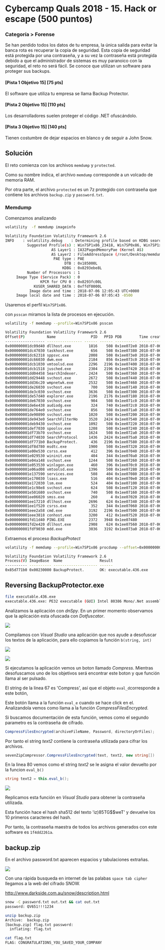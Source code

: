 # Cybercamp Quals 2018 - 15. Hack or escape (500 puntos)
### Categoría > Forense


Se han perdido todos los datos de tu empresa, la única salida para evitar la banca rota es recuperar la copia de seguridad. Esta copia de seguridad está protegida por una contraseña, y a su vez la contraseña está protegida debido a que el administrador de sistemas es muy paranoico con la seguridad, el reto no será fácil. Se conoce que utilizan un software para proteger sus backups.

#### [Pista 1 Objetivo 15] [75 pts]
El software que utiliza tu empresa se llama Backup Protector.

#### [Pista 2 Objetivo 15] [110 pts]
Los desarrolladores suelen proteger el código .NET ofuscándolo.

#### [Pista 3 Objetivo 15] [140 pts]
Tienen costumbre de dejar espacios en blanco y de seguir a John Snow.

## Solución

El reto comienza con los archivos `memdump` y `protected`.

Como su nombre indica, el archivo `memdump` corresponde a un volcado de memoria RAM.

Por otra parte, el archivo `protected` es un 7z protegido con contraseña que contiene los archivos `backup.zip` y `password.txt`.


### Memdump

Comenzamos analizando

```bash
volatility  -f memdump imageinfo

Volatility Foundation Volatility Framework 2.6
INFO    : volatility.debug    : Determining profile based on KDBG search...
          Suggested Profile(s) : Win7SP1x86_23418, Win7SP0x86, Win7SP1x86
                     AS Layer1 : IA32PagedMemoryPae (Kernel AS)
                     AS Layer2 : FileAddressSpace (/root/Desktop/memdump)
                      PAE type : PAE
                           DTB : 0x185000L
                          KDBG : 0x8293ebe8L
          Number of Processors : 1
     Image Type (Service Pack) : 0
                KPCR for CPU 0 : 0x8293fc00L
             KUSER_SHARED_DATA : 0xffdf0000L
           Image date and time : 2018-07-06 12:05:43 UTC+0000
     Image local date and time : 2018-07-06 07:05:43 -0500
```

Usaremos el perfil `Win7SP1x86`.

con `psscan` miramos la lista de procesos en ejecución.

```bash
volatility -f memdump --profile=Win7SP1x86 psscan

Volatility Foundation Volatility Framework 2.6
Offset(P)          Name                PID   PPID PDB        Time created                   Time exited
------------------ ---------------- ------ ------ ---------- ------------------------------ ------------------------------
0x000000001dc09d40 dllhost.exe        1816    508 0x1ee072e0 2018-07-06 11:06:53 UTC+0000
0x000000001dc47030 taskhost.exe        656    508 0x1ee07380 2018-07-06 11:06:59 UTC+0000
0x000000001dc62318 sppsvc.exe         2008    508 0x1ee073e0 2018-07-06 11:06:59 UTC+0000
0x000000001dc66030 dwm.exe            2184    856 0x1ee073c0 2018-07-06 11:07:04 UTC+0000
0x000000001dcb1030 vmtoolsd.exe       2296   2196 0x1ee07400 2018-07-06 11:07:04 UTC+0000
0x000000001dcb1518 jusched.exe        2304   2196 0x1ee07420 2018-07-06 11:07:04 UTC+0000
0x000000001dd04458 SearchIndexer.     2424    508 0x1ee07360 2018-07-06 11:07:10 UTC+0000
0x000000001dd29448 svchost.exe        2672    508 0x1ee07440 2018-07-06 11:07:12 UTC+0000
0x000000001dd36c20 wmpnetwk.exe       2532    508 0x1ee07460 2018-07-06 11:07:11 UTC+0000
0x000000001de26030 svchost.exe         700    508 0x1ee07140 2018-07-06 11:06:50 UTC+0000
0x000000001de3c030 svchost.exe        3636    508 0x1ee07300 2018-07-06 11:08:51 UTC+0000
0x000000001de57d40 explorer.exe       2196   2176 0x1ee07180 2018-07-06 11:07:04 UTC+0000
0x000000001de67030 svchost.exe         904    508 0x1ee071c0 2018-07-06 11:06:50 UTC+0000
0x000000001de6e438 audiodg.exe         324    740 0x1ee072c0 2018-07-06 12:02:58 UTC+0000
0x000000001de764e0 svchost.exe         856    508 0x1ee071a0 2018-07-06 11:06:50 UTC+0000
0x000000001de90890 svchost.exe        1020    508 0x1ee07200 2018-07-06 11:06:51 UTC+0000
0x000000001de943e0 SearchFilterHo     3520   2424 0x1ee07540 2018-07-06 12:05:43 UTC+0000
0x000000001deb9430 svchost.exe        1092    508 0x1ee07220 2018-07-06 11:06:51 UTC+0000
0x000000001def7030 spoolsv.exe        1208    508 0x1ee07240 2018-07-06 11:06:51 UTC+0000
0x000000001df73b70 svchost.exe        1624    508 0x1ee072a0 2018-07-06 11:06:52 UTC+0000
0x000000001df74030 SearchProtocol     1436   2424 0x1ee075a0 2018-07-06 12:05:43 UTC+0000
0x000000001df771b0 BackupProtect.      436   2196 0x1ee07580 2018-07-06 12:05:41 UTC+0000
0x000000001df8d780 msdtc.exe          1900    508 0x1ee07320 2018-07-06 11:06:53 UTC+0000
0x000000001e00e530 csrss.exe           412    396 0x1ee07040 2018-07-06 11:06:48 UTC+0000
0x000000001e029530 wininit.exe         404    344 0x1ee070a0 2018-07-06 11:06:48 UTC+0000
0x000000001e04a148 svchost.exe        1244    508 0x1ee07260 2018-07-06 11:06:51 UTC+0000
0x000000001e053530 winlogon.exe        460    396 0x1ee070c0 2018-07-06 11:06:48 UTC+0000
0x000000001e06ad08 vmtoolsd.exe       1396    508 0x1ee07280 2018-07-06 11:06:52 UTC+0000
0x000000001e137590 services.exe        508    404 0x1ee07080 2018-07-06 11:06:48 UTC+0000
0x000000001e170030 lsass.exe           516    404 0x1ee070e0 2018-07-06 11:06:49 UTC+0000
0x000000001e172030 lsm.exe             524    404 0x1ee07100 2018-07-06 11:06:49 UTC+0000
0x000000001e1c98e8 svchost.exe         624    508 0x1ee07120 2018-07-06 11:06:49 UTC+0000
0x000000001e501680 svchost.exe         740    508 0x1ee07160 2018-07-06 11:06:50 UTC+0000
0x000000001ee06020 smss.exe            260      4 0x1ee07020 2018-07-06 11:06:45 UTC+0000
0x000000001ee17210 dllhost.exe        2696    624 0x1ee07340 2018-07-06 12:05:44 UTC+0000
0x000000001ee1f520 csrss.exe           352    344 0x1ee07060 2018-07-06 11:06:48 UTC+0000
0x000000001eee2a58 cmd.exe            3192   2196 0x1ee07500 2018-07-06 11:07:28 UTC+0000
0x000000001eee3818 conhost.exe        3200    412 0x1ee07520 2018-07-06 11:07:28 UTC+0000
0x000000001fd11d40 PING.EXE           2372   3948 0x1ee07480
0x000000001fd2e420 dllhost.exe        2908    624 0x1ee07560 2018-07-06 12:05:41 UTC+0000   2018-07-06 12:05:46 UTC+0000
0x000000001fdf9030 mdd.exe            3036   3192 0x1ee073a0 2018-07-06 12:05:43 UTC+0000
```

Extraemos el proceso *BackupProtect*

```bash
volatility -f memdump --profile=Win7SP1x86 procdump --offset=0x000000001df771b0 -D dump

Volatility Foundation Volatility Framework 2.6
Process(V) ImageBase  Name                 Result
---------- ---------- -------------------- ------
0x85d771b0 0x00230000 BackupProtect.       OK: executable.436.exe
```

## Reversing BackupProtector.exe

```bash
file executable.436.exe
executable.436.exe: PE32 executable (GUI) Intel 80386 Mono/.Net assembly, for MS Windows
```

Analizamos la aplicación con *dnSpy*. En un primer momento observamos que la aplicación esta ofuscada con *Dotfuscator*.

![](img/dnspy.png)

Compilamos con *Visual Studio* una aplicación que nos ayude a desofuscar los textos de la aplicación, para ello copiamos la función `b(string, int)`

![](img/vs.png)

![](img/BackupProtector.png)

Si ejecutamos la aplicación vemos un boton llamado *Compress*. Mientras desofuscamos uno de los objetivos será encontrar este boton y que función llama al ser pulsado.

El string de la linea 67 es 'Compress', así que el objeto `eval_d`corresponde a este botón,

Este botón llama a la función `eval_e` cuando se hace click en el.
Analizandola vemos como llama a la función *CompressFilesEncrypted*.

Si buscamos documentación de esta función, vemos como el segundo parametro es la contraseña de cifrado.

```c#
CompressFilesEncrypted(archiveFileName, Password, directoryOrFiles);
```

Por tanto el string *text2* contiene la contraseña utilizada para cifrar los archivos.

```c#
sevenZipCompressor.CompressFilesEncrypted(text, text2, new string[])
```

En la linea 80 vemos como el string *text2* se le asigna el valor devuelto por la funcion `eval_b()`

```c#
string text2 = this.eval_b();
```

![](img/evalb.png)

Replicamos esta función en *Visual Studio* para obtener la contraseña utilizada.

Esta función hace el hash sha512 del texto 'iz)85TG$$weT' y devuelve los 10 primeros caracteres del hash.

Por tanto, la contraseña maestra de todos los archivos generados con este software es `1f4dd2261a`.


## backup.zip

En el archivo password.txt aparecen espacios y tabulaciones extrañas.

![](img/snow.png)

Con una rápida busqueda en internet de las palabas `space tab cipher` llegamos a la web del cifrado SNOW.

http://www.darkside.com.au/snow/description.html

```bash
snow -C password.txt out.txt && cat out.txt
password: QV651!!!1234
```

```bash
unzip backup.zip
Archive:  backup.zip
[backup.zip] flag.txt password:
  inflating: flag.txt
```

```bash
cat flag.txt
FLAG: CONGRATULATIONS_YOU_SAVED_YOUR_COMPANY
```
